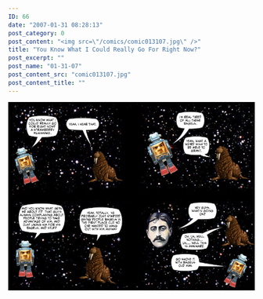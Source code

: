 ```yaml
---
ID: 66
date: "2007-01-31 08:28:13"
post_category: 0
post_content: "<img src=\"/comics/comic013107.jpg\" />"
title: "You Know What I Could Really Go For Right Now?"
post_excerpt: ""
post_name: "01-31-07"
post_content_src: "comic013107.jpg"
post_content_title: ""
---
```



[![](/comics-hi-res/comic013107.jpg)](/comics-hi-res/comic013107.jpg "")
